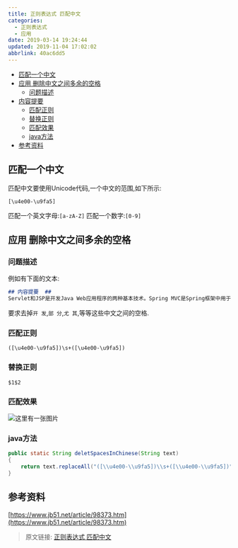 ```yaml
---
title: 正则表达式 匹配中文
categories: 
  - 正则表达式
  - 应用
date: 2019-03-14 19:24:44
updated: 2019-11-04 17:02:02
abbrlink: 40ac6dd5
---
```

- [匹配一个中文](/blog/40ac6dd5/#匹配一个中文)
- [应用 删除中文之间多余的空格](/blog/40ac6dd5/#应用-删除中文之间多余的空格)
    - [问题描述](/blog/40ac6dd5/#问题描述)
- [内容提要](/blog/40ac6dd5/#内容提要)
    - [匹配正则](/blog/40ac6dd5/#匹配正则)
    - [替换正则](/blog/40ac6dd5/#替换正则)
    - [匹配效果](/blog/40ac6dd5/#匹配效果)
    - [java方法](/blog/40ac6dd5/#java方法)
- [参考资料](/blog/40ac6dd5/#参考资料)

<!--more-->
<script src="https://cdn.bootcss.com/jquery/3.4.0/jquery.slim.min.js"></script>
<script>$(document).ready(function () {$(".post-body > ul:nth-child(1)").hide();});</script>

<!--end-->
## 匹配一个中文 ##
匹配中文要使用Unicode代码,一个中文的范围,如下所示:
```regex
[\u4e00-\u9fa5]
```
匹配一个英文字母:`[a-zA-Z]`
匹配一个数字:`[0-9]`
## 应用 删除中文之间多余的空格 ##
### 问题描述 ###
例如有下面的文本:
```markdown
## 内容提要  ##
Servlet和JSP是开发Java Web应用程序的两种基本技术。Spring MVC是Spring框架中用于Web应用快速开 发的一个模块，是当今最流行的Web开发框架之一。 本书是Servlet、JSP和Spring MVC的学习指南。全书内容分为两个部分，第一部分主要介绍Servlet和JSP基础知识和技术，包括第1章至第15章；第2部分主要介绍Spring MVC，包括第16章至第24章。最后，附录部 分给出了Tomcat安装和配置指导，还介绍了Servlet and JSP注解以及SSL证书。 本书内容充实、讲解清晰，非常适合Web开发者尤 其是基于Java的Web应用开发者阅读。
```
要求去掉`开 发`,`部 分`,`尤 其`,等等这些中文之间的空格.
### 匹配正则 ###
```regex
([\u4e00-\u9fa5])\s+([\u4e00-\u9fa5])
```
### 替换正则 ###
```regex
$1$2
```
### 匹配效果 ###
![这里有一张图片](https://image-1257720033.cos.ap-shanghai.myqcloud.com/blog/regex/example/Chinese/1.png)
### java方法 ###
```java
public static String deletSpacesInChinese(String text)
{
	return text.replaceAll("([\\u4e00-\\u9fa5])\\s+([\\u4e00-\\u9fa5])", "$1$2");
}
```
## 参考资料 ##
[https://www.jb51.net/article/98373.htm](https://www.jb51.net/article/98373.htm)
>原文链接: [正则表达式 匹配中文](https://lanlan2017.github.io/blog/40ac6dd5/)
